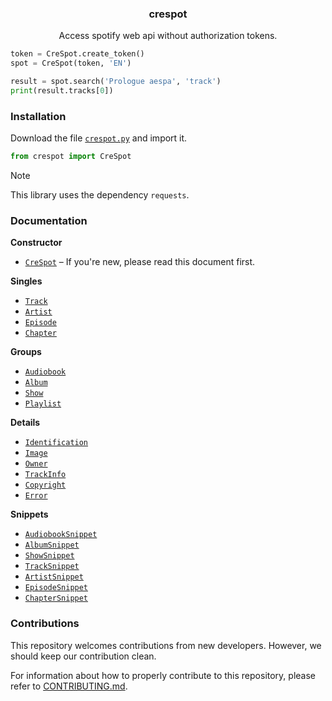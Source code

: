 <h3 align="center">crespot</h3>
<p align="center">Access spotify web api without authorization tokens.</p>

```py
token = CreSpot.create_token()
spot = CreSpot(token, 'EN')

result = spot.search('Prologue aespa', 'track')
print(result.tracks[0])
```

### Installation

Download the file [`crespot.py`](https://github.com/creuserr/crespot/blob/main/dist/crespot.py) and import it.

```py
from crespot import CreSpot
```

> [!NOTE]
> This library uses the dependency `requests`.

### Documentation

**Constructor**
- [`CreSpot`](https://github.com/creuserr/crespot/tree/main/docs/README.md) &ndash; If you're new, please read this document first.

**Singles**
- [`Track`](https://github.com/creuserr/crespot/tree/main/docs/single/track.md)
- [`Artist`](https://github.com/creuserr/crespot/tree/main/docs/single/artist.md)
- [`Episode`](https://github.com/creuserr/crespot/tree/main/docs/single/episode.md)
- [`Chapter`](https://github.com/creuserr/crespot/tree/main/docs/single/chapter.md)

**Groups**
- [`Audiobook`](https://github.com/creuserr/crespot/tree/main/docs/group/audiobook.md)
- [`Album`](https://github.com/creuserr/crespot/tree/main/docs/group/album.md)
- [`Show`](https://github.com/creuserr/crespot/tree/main/docs/group/show.md)
- [`Playlist`](https://github.com/creuserr/crespot/tree/main/docs/group/playlist.md)


**Details**
- [`Identification`](https://github.com/creuserr/crespot/tree/main/docs/detail/identification.md)
- [`Image`](https://github.com/creuserr/crespot/tree/main/docs/detail/image.md)
- [`Owner`](https://github.com/creuserr/crespot/tree/main/docs/detail/owner.md)
- [`TrackInfo`](https://github.com/creuserr/crespot/tree/main/docs/detail/trackinfo.md)
- [`Copyright`](https://github.com/creuserr/crespot/tree/main/docs/detail/copyright.md)
- [`Error`](https://github.com/creuserr/crespot/tree/main/docs/detail/copyright.md)

**Snippets**
- [`AudiobookSnippet`](https://github.com/creuserr/crespot/tree/main/docs/snippet/audiobook.md)
- [`AlbumSnippet`](https://github.com/creuserr/crespot/tree/main/docs/snippet/album.md)
- [`ShowSnippet`](https://github.com/creuserr/crespot/tree/main/docs/snippet/show.md)
- [`TrackSnippet`](https://github.com/creuserr/crespot/tree/main/docs/snippet/track.md)
- [`ArtistSnippet`](https://github.com/creuserr/crespot/tree/main/docs/snippet/artist.md)
- [`EpisodeSnippet`](https://github.com/creuserr/crespot/tree/main/docs/snippet/episode.md)
- [`ChapterSnippet`](https://github.com/creuserr/crespot/tree/main/docs/snippet/chapter.md)

### Contributions
This repository welcomes contributions from new developers. However, we should keep our contribution clean.

For information about how to properly contribute to this repository, please refer to [CONTRIBUTING.md](https://github.com/creuserr/crespot/tree/main/CONTRIBUTING.md).
